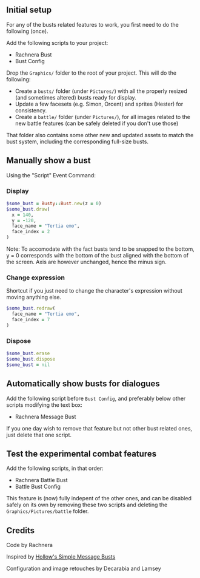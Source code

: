 ## Initial setup

For any of the busts related features to work, you first need to do the following (once).

Add the following scripts to your project:
- Rachnera Bust
- Bust Config

Drop the `Graphics/` folder to the root of your project. This will do the following:
- Create a `busts/` folder (under `Pictures/`) with all the properly resized (and sometimes altered) busts ready for display.
- Update a few facesets (e.g. Simon, Orcent) and sprites (Hester) for consistency.
- Create a `battle/` folder (under `Pictures/`), for all images related to the new battle features (can be safely deleted if you don't use those)

That folder also contains some other new and updated assets to match the bust system, including the corresponding full-size busts.

## Manually show a bust

Using the "Script" Event Command:

### Display

```rb
$some_bust = Busty::Bust.new(z = 0)
$some_bust.draw(
  x = 140,
  y = -120,
  face_name = "Tertia emo",
  face_index = 2
)
```

Note: To accomodate with the fact busts tend to be snapped to the bottom, y = 0 corresponds with the bottom of the bust aligned with the bottom of the screen. Axis are however unchanged, hence the minus sign.

### Change expression

Shortcut if you just need to change the character's expression without moving anything else.

```rb
$some_bust.redraw(
  face_name = "Tertia emo",
  face_index = 7
)
```

### Dispose

```rb
$some_bust.erase
$some_bust.dispose
$some_bust = nil
```

## Automatically show busts for dialogues

Add the following script before `Bust Config`, and preferably below other scripts modifying the text box:
- Rachnera Message Bust

If you one day wish to remove that feature but not other bust related ones, just delete that one script.

## Test the experimental combat features

Add the following scripts, in that order:
- Rachnera Battle Bust
- Battle Bust Config

This feature is (now) fully indepent of the other ones, and can be disabled safely on its own by removing these two scripts and deleting the `Graphics/Pictures/battle` folder.

## Credits

Code by Rachnera

Inspired by [Hollow's Simple Message Busts](https://forums.rpgmakerweb.com/index.php?threads/simple-message-busts.45897/)

Configuration and image retouches by Decarabia and Lamsey
